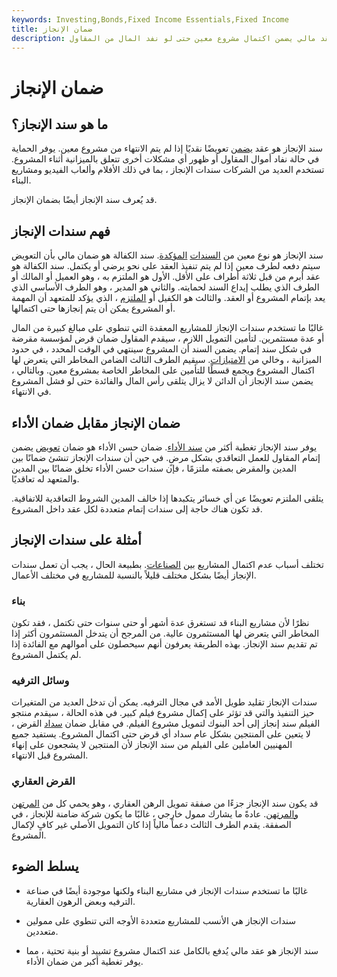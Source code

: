 ```yaml
---
keywords: Investing,Bonds,Fixed Income Essentials,Fixed Income
title: ضمان الإنجاز
description: سند الإنجاز هو عقد مالي يضمن اكتمال مشروع معين حتى لو نفد المال من المقاول.
---
```


# ضمان الإنجاز
## ما هو سند الإنجاز؟

سند الإنجاز هو عقد [يضمن](/financial-guarantee) تعويضًا نقديًا إذا لم يتم الانتهاء من مشروع معين. يوفر الحماية في حالة نفاد أموال المقاول أو ظهور أي مشكلات أخرى تتعلق بالميزانية أثناء المشروع. تستخدم العديد من الشركات سندات الإنجاز ، بما في ذلك الأفلام وألعاب الفيديو ومشاريع البناء.

قد يُعرف سند الإنجاز أيضًا بضمان الإنجاز.

## فهم سندات الإنجاز

سند الإنجاز هو نوع معين من [السندات](/surety) [المؤكدة](/surety). سند الكفالة هو ضمان مالي بأن التعويض سيتم دفعه لطرف معين إذا لم يتم تنفيذ العقد على نحو يرضي أو يكتمل. سند الكفالة هو عقد أبرم من قبل ثلاثة أطراف على الأقل. الأول هو الملتزم به ، وهو العميل أو المالك أو الطرف الذي يطلب إيداع السند لحمايته. والثاني هو المدير ، وهو الطرف الأساسي الذي يعد بإتمام المشروع أو العقد. والثالث هو الكفيل أو [الملتزم](/obligor) ، الذي يؤكد للمتعهد أن المهمة أو المشروع يمكن أن يتم إنجازها حتى اكتمالها.

غالبًا ما تستخدم سندات الإنجاز للمشاريع المعقدة التي تنطوي على مبالغ كبيرة من المال أو عدة مستثمرين. لتأمين التمويل اللازم ، سيقدم المقاول ضمان قرض لمؤسسة مقرضة في شكل سند إتمام. يضمن السند أن المشروع سينتهي في الوقت المحدد ، في حدود الميزانية ، وخالي من [الامتيازات](/construction-lien). سيقيم الطرف الثالث الضامن المخاطر التي يتعرض لها اكتمال المشروع ويجمع قسطًا للتأمين على المخاطر الخاصة بمشروع معين. وبالتالي ، يضمن سند الإنجاز أن الدائن لا يزال يتلقى رأس المال والفائدة حتى لو فشل المشروع في الانتهاء.

## ضمان الإنجاز مقابل ضمان الأداء

يوفر سند الإنجاز تغطية أكثر من [سند الأداء](/performancebond). ضمان حسن الأداء هو ضمان [تعويض](/indemnity) يضمن إتمام المقاول للعمل التعاقدي بشكل مرضٍ. في حين أن سندات الإنجاز تنشئ ضمانًا بين المدين والمقرض بصفته ملتزمًا ، فإن سندات حسن الأداء تخلق ضمانًا بين المدين والمتعهد له تعاقديًا.

يتلقى الملتزم تعويضًا عن أي خسائر يتكبدها إذا خالف المدين الشروط التعاقدية للاتفاقية. قد تكون هناك حاجة إلى سندات إتمام متعددة لكل عقد داخل المشروع.

## أمثلة على سندات الإنجاز

تختلف أسباب عدم اكتمال المشاريع بين [الصناعات](/industry). بطبيعة الحال ، يجب أن تعمل سندات الإنجاز أيضًا بشكل مختلف قليلاً بالنسبة للمشاريع في مختلف الأعمال.

### بناء

نظرًا لأن مشاريع البناء قد تستغرق عدة أشهر أو حتى سنوات حتى تكتمل ، فقد تكون المخاطر التي يتعرض لها المستثمرون عالية. من المرجح أن يتدخل المستثمرون أكثر إذا تم تقديم سند الإنجاز. بهذه الطريقة يعرفون أنهم سيحصلون على أموالهم مع الفائدة إذا لم يكتمل المشروع.

### وسائل الترفيه

سندات الإنجاز تقليد طويل الأمد في مجال الترفيه. يمكن أن تدخل العديد من المتغيرات حيز التنفيذ والتي قد تؤثر على إكمال مشروع فيلم كبير. في هذه الحالة ، سيقدم منتجو الفيلم سند إنجاز إلى أحد البنوك لتمويل مشروع الفيلم. في مقابل ضمان [سداد](/repayment) القرض ، لا يتعين على المنتجين بشكل عام سداد أي قرض حتى اكتمال المشروع. يستفيد جميع المهنيين العاملين على الفيلم من سند الإنجاز لأن المنتجين لا يشجعون على إنهاء المشروع قبل الانتهاء.

### القرض العقاري

قد يكون سند الإنجاز جزءًا من صفقة تمويل الرهن العقاري ، وهو يحمي كل من [المرتهن](/mortgagee) [والمرتهن](/mortgagor). عادةً ما يشارك ممول خارجي ، غالبًا ما يكون شركة ضامنة للإنجاز ، في الصفقة. يقدم الطرف الثالث دعماً مالياً إذا كان التمويل الأصلي غير كافٍ لإكمال المشروع.

## يسلط الضوء

- غالبًا ما تستخدم سندات الإنجاز في مشاريع البناء ولكنها موجودة أيضًا في صناعة الترفيه وبعض الرهون العقارية.

- سندات الإنجاز هي الأنسب للمشاريع متعددة الأوجه التي تنطوي على ممولين متعددين.

- سند الإنجاز هو عقد مالي يُدفع بالكامل عند اكتمال مشروع تشييد أو بنية تحتية ، مما يوفر تغطية أكبر من ضمان الأداء.

